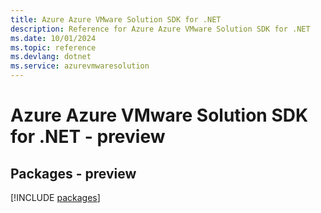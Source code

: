 ```yaml
---
title: Azure Azure VMware Solution SDK for .NET
description: Reference for Azure Azure VMware Solution SDK for .NET
ms.date: 10/01/2024
ms.topic: reference
ms.devlang: dotnet
ms.service: azurevmwaresolution
---
```

# Azure Azure VMware Solution SDK for .NET - preview
## Packages - preview
[!INCLUDE [packages](azure-vmware-solution-index.md)]